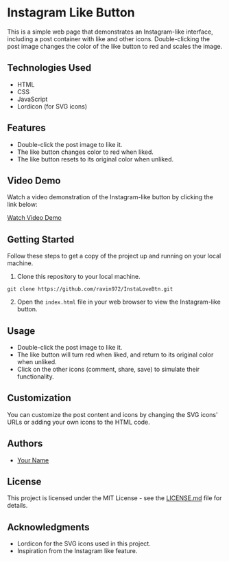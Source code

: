 <!-- https://www.canva.com/design/DAFxsWBfoAs/1MGPeZh6a3gpfIeHOF-YDg/watch?utm_content=DAFxsWBfoAs&utm_campaign=share_your_design&utm_medium=link&utm_source=shareyourdesignpanel -->

# Instagram Like Button

This is a simple web page that demonstrates an Instagram-like interface, including a post container with like and other icons. Double-clicking the post image changes the color of the like button to red and scales the image.

## Technologies Used

- HTML
- CSS
- JavaScript
- Lordicon (for SVG icons)

## Features

- Double-click the post image to like it.
- The like button changes color to red when liked.
- The like button resets to its original color when unliked.

## Video Demo

Watch a video demonstration of the Instagram-like button by clicking the link below:

[Watch Video Demo](https://www.canva.com/design/DAFxsWBfoAs/1MGPeZh6a3gpfIeHOF-YDg/watch?utm_content=DAFxsWBfoAs&utm_campaign=share_your_design&utm_medium=link&utm_source=shareyourdesignpanel)

## Getting Started

Follow these steps to get a copy of the project up and running on your local machine.

1. Clone this repository to your local machine.

```git clone https://github.com/ravin972/InstaLoveBtn.git```


2. Open the `index.html` file in your web browser to view the Instagram-like button.

## Usage

- Double-click the post image to like it.
- The like button will turn red when liked, and return to its original color when unliked.
- Click on the other icons (comment, share, save) to simulate their functionality.

## Customization

You can customize the post content and icons by changing the SVG icons' URLs or adding your own icons to the HTML code.

## Authors

- [Your Name](https://github.com/ravin972/)

## License

This project is licensed under the MIT License - see the [LICENSE.md](LICENSE.md) file for details.

## Acknowledgments

- Lordicon for the SVG icons used in this project.
- Inspiration from the Instagram like feature.
